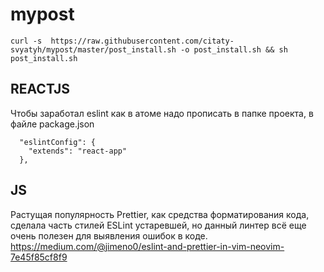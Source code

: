 # mypost
```
curl -s  https://raw.githubusercontent.com/citaty-svyatyh/mypost/master/post_install.sh -o post_install.sh && sh post_install.sh
```

## REACTJS

Чтобы заработал eslint как в атоме надо прописать в папке проекта, в файле package.json 
```
  "eslintConfig": {                                                                                                                                          
    "extends": "react-app"                                                                                                                                   
  },
```


## JS 
Растущая популярность Prettier, как средства форматирования кода, сделала часть стилей ESLint устаревшей, но данный линтер всё еще очень полезен для выявления ошибок в коде. 
https://medium.com/@jimeno0/eslint-and-prettier-in-vim-neovim-7e45f85cf8f9



